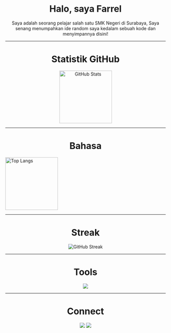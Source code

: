 <!-- Profil README Keren by Farrel -->

<h1 align="center">Halo, saya Farrel</h1>
<p align="center">Saya adalah seorang pelajar salah satu SMK Negeri di Surabaya, Saya senang menumpahkan ide random saya kedalam sebuah kode dan menyimpannya disini!</p>

---

<h1 align="center">Statistik GitHub</h1>

<p align="center">
  <img src="https://github-readme-stats.vercel.app/api?username=Zetus252&show_icons=true&theme=tokyonight" alt="GitHub Stats" height="165"/><br>

---

<h1 align="center">Bahasa</h1>

  <img src="https://github-readme-stats.vercel.app/api/top-langs/?username=Zetus252&layout=compact&theme=tokyonight" alt="Top Langs" height="165"/>
</p>

---

<h1 align="center">Streak</h1>
<p align="center">
  <img src="https://streak-stats.demolab.com?user=Zetus252&theme=tokyonight&hide_border=true" alt="GitHub Streak"/>
</p>

---

<h1 align="center">Tools</h1>
<p align="center">
  <img src="https://skillicons.dev/icons?i=html,css,js" />
</p>

---

<h1 align="center">Connect</h1>
<p align="center">
  <a href="https://github.com/Zetus252"><img src="https://img.shields.io/badge/GitHub-222222?style=for-the-badge&logo=github&logoColor=white"/></a>
  <a href="mailto:farrelsk10@gmail.com"><img src="https://img.shields.io/badge/Email-EA4335?style=for-the-badge&logo=gmail&logoColor=white"/></a>
</p>
